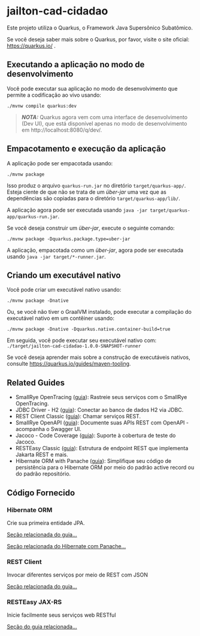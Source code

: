 # jailton-cad-cidadao

Este projeto utiliza o Quarkus, o Framework Java Supersônico Subatômico.

Se você deseja saber mais sobre o Quarkus, por favor, visite o site oficial: https://quarkus.io/ .

## Executando a aplicação no modo de desenvolvimento

Você pode executar sua aplicação no modo de desenvolvimento que permite a codificação ao vivo usando:
```shell script
./mvnw compile quarkus:dev
```

> **_NOTA:_**  Quarkus agora vem com uma interface de desenvolvimento (Dev UI), que está disponível apenas no modo de desenvolvimento em http://localhost:8080/q/dev/.

## Empacotamento e execução da aplicação

A aplicação pode ser empacotada usando:
```shell script
./mvnw package
```
Isso produz o arquivo `quarkus-run.jar` no diretório `target/quarkus-app/`.
Esteja ciente de que não se trata de um  _über-jar_ uma vez que as dependências são copiadas para o diretório `target/quarkus-app/lib/`.

A aplicação agora pode ser executada usando `java -jar target/quarkus-app/quarkus-run.jar`.

Se você deseja construir um _über-jar_, execute o seguinte comando:
```shell script
./mvnw package -Dquarkus.package.type=uber-jar
```

A aplicação, empacotada como um _über-jar_, agora pode ser executada usando `java -jar target/*-runner.jar`.

## Criando um executável nativo

Você pode criar um executável nativo usando: 
```shell script
./mvnw package -Dnative
```

Ou, se você não tiver o GraalVM instalado, pode executar a compilação do executável nativo em um contêiner usando: 
```shell script
./mvnw package -Dnative -Dquarkus.native.container-build=true
```

Em seguida, você pode executar seu executável nativo com: `./target/jailton-cad-cidadao-1.0.0-SNAPSHOT-runner`

Se você deseja aprender mais sobre a construção de executáveis nativos, consulte https://quarkus.io/guides/maven-tooling.

## Related Guides

- SmallRye OpenTracing ([guia](https://quarkus.io/guides/opentracing)): Rastreie seus serviços com o SmallRye OpenTracing.
- JDBC Driver - H2 ([guia](https://quarkus.io/guides/datasource)): Conectar ao banco de dados H2 via JDBC.
- REST Client Classic ([guia](https://quarkus.io/guides/rest-client)): Chamar serviços REST.
- SmallRye OpenAPI ([guia](https://quarkus.io/guides/openapi-swaggerui)): Documente suas APIs REST com OpenAPI - acompanha o Swagger UI.
- Jacoco - Code Coverage ([guia](https://quarkus.io/guides/tests-with-coverage)): Suporte à cobertura de teste do Jacoco.
- RESTEasy Classic ([guia](https://quarkus.io/guides/resteasy)): Estrutura de endpoint REST que implementa Jakarta REST e mais.
- Hibernate ORM with Panache ([guia](https://quarkus.io/guides/hibernate-orm-panache)): Simplifique seu código de persistência para o Hibernate ORM por meio do padrão active record ou do padrão repositório.

## Código Fornecido

### Hibernate ORM

Crie sua primeira entidade JPA.

[Seção relacionada do guia...](https://quarkus.io/guides/hibernate-orm)

[Seção relacionada do Hibernate com Panache...](https://quarkus.io/guides/hibernate-orm-panache)


### REST Client

Invocar diferentes serviços por meio de REST com JSON

[Seção relacionada do guia...](https://quarkus.io/guides/rest-client)

### RESTEasy JAX-RS

Inicie facilmente seus serviços web RESTful

[Seção do guia relacionada...](https://quarkus.io/guides/getting-started#the-jax-rs-resources)
